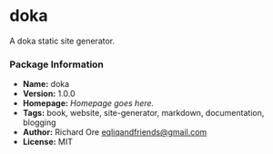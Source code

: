 # doka

A doka static site generator.

### Package Information

- **Name:** doka
- **Version:** 1.0.0
- **Homepage:** _Homepage goes here._
- **Tags:** book, website, site-generator, markdown, documentation, blogging
- **Author:** Richard Ore <eqliqandfriends@gmail.com>
- **License:** MIT

